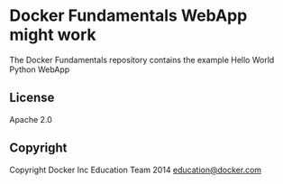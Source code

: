 Docker Fundamentals WebApp might work
==========================

The Docker Fundamentals repository contains the example Hello World Python WebApp

## License

Apache 2.0

## Copyright

Copyright Docker Inc Education Team 2014 <education@docker.com>

